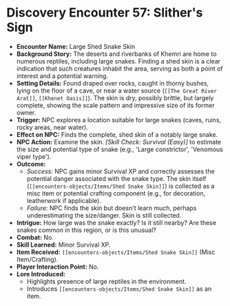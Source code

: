 # Discovery Encounter 57: Slither's Sign

*   **Encounter Name:** Large Shed Snake Skin
*   **Background Story:** The deserts and riverbanks of Khemri are home to numerous reptiles, including large snakes. Finding a shed skin is a clear indication that such creatures inhabit the area, serving as both a point of interest and a potential warning.
*   **Setting Details:** Found draped over rocks, caught in thorny bushes, lying on the floor of a cave, or near a water source (`[[The Great River Arat]]`, `[[Khenet Oasis]]`). The skin is dry, possibly brittle, but largely complete, showing the scale pattern and impressive size of its former owner.
*   **Trigger:** NPC explores a location suitable for large snakes (caves, ruins, rocky areas, near water).
*   **Effect on NPC:** Finds the complete, shed skin of a notably large snake.
*   **NPC Action:** Examine the skin. *[Skill Check: Survival (Easy)]* to estimate the size and potential type of snake (e.g., 'Large constrictor', 'Venomous viper type').
*   **Outcome:**
    *   *Success:* NPC gains minor Survival XP and correctly assesses the potential danger associated with the snake type. The skin itself (`[[encounters-objects/Items/Shed Snake Skin]]`) is collected as a misc item or potential crafting component (e.g., for decoration, leatherwork if applicable).
    *   *Failure:* NPC finds the skin but doesn't learn much, perhaps underestimating the size/danger. Skin is still collected.
*   **Intrigue:** How large was the snake exactly? Is it still nearby? Are these snakes common in this region, or is this unusual?
*   **Combat:** No.
*   **Skill Learned:** Minor Survival XP.
*   **Item Received:** `[[encounters-objects/Items/Shed Snake Skin]]` (Misc Item/Crafting).
*   **Player Interaction Point:** No.
*   **Lore Introduced:**
    *   Highlights presence of large reptiles in the environment.
    *   Introduces `[[encounters-objects/Items/Shed Snake Skin]]` as an item. 